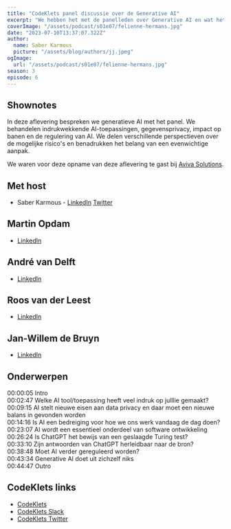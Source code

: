 ```yaml
---
title: "CodeKlets panel discussie over de Generative AI"
excerpt: "We hebben het met de panelleden over Generative AI en wat het betekent voor ons werk"
coverImage: "/assets/podcast/s01e07/felienne-hermans.jpg"
date: "2023-07-10T13:37:07.322Z"
author:
  name: Saber Karmous
  picture: "/assets/blog/authors/jj.jpeg"
ogImage:
  url: "/assets/podcast/s01e07/felienne-hermans.jpg"
season: 3
episode: 6
---
```


## Shownotes

In deze aflevering bespreken we generatieve AI met het panel. We behandelen indrukwekkende AI-toepassingen, gegevensprivacy, impact op banen en de regulering van AI. We delen verschillende perspectieven over de mogelijke risico's en benadrukken het belang van een evenwichtige aanpak.

We waren voor deze opname van deze aflevering te gast bij [Aviva Solutions](https://www.avivasolutions.nl/).

## Met host

- Saber Karmous - [LinkedIn](https://www.linkedin.com/in/saberkarmous/) [Twitter](https://twitter.com/sdotone)

## Martin Opdam

- [LinkedIn](https://www.linkedin.com/in/martinopdam/)

## André van Delft

- [LinkedIn](https://www.linkedin.com/in/rikhwdegroot/)

## Roos van der Leest

- [LinkedIn](https://www.linkedin.com/in/rikhwdegroot/)

## Jan-Willem de Bruyn

- [LinkedIn](https://www.linkedin.com/in/rikhwdegroot/)

## Onderwerpen

00:00:05 Intro  
00:02:47 Welke AI tool/toepassing heeft veel indruk op julllie gemaakt?  
00:09:15 AI stelt nieuwe eisen aan data privacy en daar moet een nieuwe balans in gevonden worden  
00:14:16 Is AI een bedreiging voor hoe we ons werk vandaag de dag doen?  
00:23:07 AI wordt een essentieel onderdeel van software ontwikkeling  
00:26:24 Is ChatGPT het bewijs van een geslaagde Turing test?  
00:33:10 Zijn antwoorden van ChatGPT herleidbaar naar de bron?  
00:38:48 Moet AI verder gereguleerd worden?  
00:43:34 Generative AI doet uit zichzelf niks  
00:44:47 Outro

## CodeKlets links

- [CodeKlets](https://codeklets.nl)
- [CodeKlets Slack](https://join.slack.com/t/codeklets/shared_invite/enQtNzQ4MTI4MTMxNzY2LWYzNTk0NzE1YzdkNDczYTg1MDBjZDIyZjkzMThmYTBkZTY3ZTBhNDYyOGY4OWQxZGExM2Q5NzA2ZDM0NGY1ZGM)
- [CodeKlets Twitter](https://twitter.com/codeklets)
